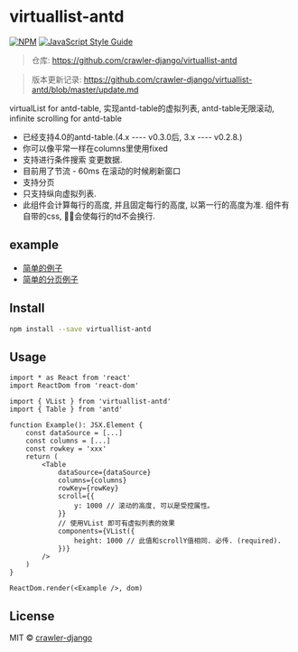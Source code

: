 # virtuallist-antd

> 

[![NPM](https://img.shields.io/npm/v/virtuallist-antd.svg)](https://www.npmjs.com/package/virtuallist-antd) [![JavaScript Style Guide](https://img.shields.io/badge/code_style-standard-brightgreen.svg)](https://standardjs.com)

> 仓库: https://github.com/crawler-django/virtuallist-antd    

> 版本更新记录: https://github.com/crawler-django/virtuallist-antd/blob/master/update.md

virtualList for antd-table, 实现antd-table的虚拟列表, antd-table无限滚动, infinite scrolling for antd-table

* 已经支持4.0的antd-table.(4.x ---- v0.3.0后,  3.x ---- v0.2.8.)
* 你可以像平常一样在columns里使用fixed
* 支持进行条件搜索 变更数据.
* 目前用了节流 - 60ms 在滚动的时候刷新窗口
* 支持分页
* 只支持纵向虚拟列表.
* 此组件会计算每行的高度, 并且固定每行的高度, 以第一行的高度为准. 组件有自带的css, 会使每行的td不会换行.

## example
* [简单的例子](https://codesandbox.io/s/festive-worker-wc5wp)
* [简单的分页例子](https://codesandbox.io/s/gracious-resonance-tmw44)

## Install

```bash
npm install --save virtuallist-antd
```

## Usage

```tsx
import * as React from 'react'
import ReactDom from 'react-dom'

import { VList } from 'virtuallist-antd'
import { Table } from 'antd'

function Example(): JSX.Element {
	const dataSource = [...]
	const columns = [...]
	const rowkey = 'xxx'
	return (
		<Table 
			dataSource={dataSource}
			columns={columns}
			rowKey={rowKey}
			scroll={{
				y: 1000 // 滚动的高度, 可以是受控属性。
			}}
			// 使用VList 即可有虚拟列表的效果
			components={VList({
				height: 1000 // 此值和scrollY值相同. 必传. (required). 
			})}
		/>
	)
}

ReactDom.render(<Example />, dom)

```

## License

MIT © [crawler-django](https://github.com/crawler-django)
